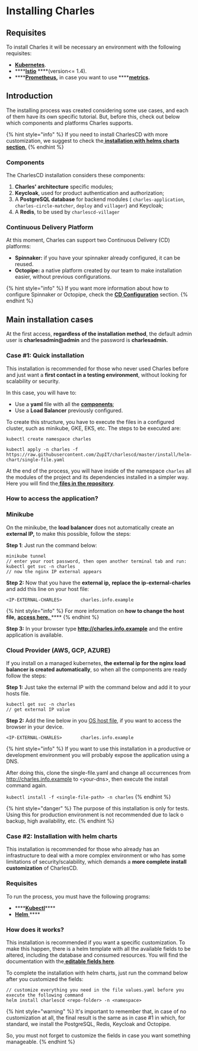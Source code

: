 # Installing Charles

## Requisites 

To install Charles it will be necessary an environment with the following requisites: 

* [**Kubernetes**](https://kubernetes.io/docs/setup/).
* \*\*\*\*[**Istio**](https://istio.io/archive/) ****\(version&lt;= 1.4\).
* \*\*\*\*[**Prometheus**](https://prometheus.io/docs/prometheus/latest/getting_started/)**,** in case you want to use ****[**metrics**](../reference/metrics/)**.** 

## Introduction

The installing process was created considering some use cases, and each of them have its own specific tutorial.  But, before this, check out below which components and platforms Charles supports.

{% hint style="info" %}
If you need to install CharlesCD with more customization, we suggest to check the[ **installation with helms charts section**.](https://docs.charlescd.io/get-started/installing-charles#case-2-installation-with-helm-charts)
{% endhint %}

### Components

The CharlesCD installation considers these components:

1. **Charles' architecture** specific modules; 
2. **Keycloak**, used for product authentication and authorization;
3. A **PostgreSQL database** for backend modules \( `charles-application`, `charles-circle-matcher`, `deploy` and `villager`\) and Keycloak;
4. A **Redis**, to be used by `charlescd-villager`

### Continuous Delivery Platform

At this moment, Charles can support two Continuous Delivery \(CD\) platforms:

* **Spinnaker:** if you have your spinnaker already configured, it can be reused.
* **Octopipe:** a native platform created by our team to make installation easier, without previous configurations. 

{% hint style="info" %}
If you want more information about how to configure Spinnaker or Octopipe, check the [**CD Configuration**](https://docs.charlescd.io/reference/cd-configuration) section.
{% endhint %}

## Main installation cases

At the first access, **regardless of the installation method**, the default admin user is **charlesadmin@admin** and the password is **charlesadmin.**

### Case \#1: Quick installation

This installation is recommended for those who never used Charles before and just want a **first contact in a testing environment**, without looking for scalability or security.

In this case, you will have to:

* Use a **yaml** file with all the [**components**](https://docs.charlescd.io/get-started/installing-charles#components);
* Use a **Load Balancer** previously configured.

To create this structure, you have to execute the files in a configured cluster, such as minikube, GKE, EKS, etc. The steps to be executed are:

```text
kubectl create namespace charles

kubectl apply -n charles -f https://raw.githubusercontent.com/ZupIT/charlescd/master/install/helm-chart/single-file.yaml
```

At the end of the process, you will have inside of the namespace `charles` all the modules of the project and its dependencies installed in a simpler way. Here you will find the[ **files in the repository**](https://raw.githubusercontent.com/ZupIT/charlescd/master/install/helm-chart/single-file.yaml).   


### **How to access the application?**

### **Minikube**

On the minikube, the **load balancer** does not automatically create an **external IP,** to make this possible, follow the steps: 

**Step 1**: Just run the command below:

```text
minikube tunnel
// enter your root password, then open another terminal tab and run:
kubectl get svc -n charles
// now the nginx IP external appears
```

**Step 2:** Now that you have the **external ip,** **replace the ip-external-charles** and add this line on your host file:

```text
<IP-EXTERNAL-CHARLES>       charles.info.example
```

{% hint style="info" %}
For more information on **how to change the host file,** [**access here.** ](https://www.howtogeek.com/howto/27350/beginner-geek-how-to-edit-your-hosts-file/)\*\*\*\*
{% endhint %}

**Step 3:** In your browser type **http://charles.info.example** and the entire application is available.

### **Cloud Provider \(AWS, GCP, AZURE\)**

If you install on a managed kubernetes, **the external ip for the nginx load balancer is created automatically**, so when all the components are ready follow the steps:

**Step 1:** Just take the external IP with the command below and add it to your hosts file.

```text
kubectl get svc -n charles
// get external IP value
```

**Step 2:**  Add the line below in you [OS host file](https://www.howtogeek.com/howto/27350/beginner-geek-how-to-edit-your-hosts-file/), if you want to access the browser in your device. 

```text
<IP-EXTERNAL-CHARLES>       charles.info.example
```

{% hint style="info" %}
If you want to use this installation in a productive or development environment you will probably expose the application using a DNS.

After doing this, clone the single-file.yaml and change all occurrences from http://charles.info.example to &lt;your-dns&gt;, then execute the install command again.

 `kubectl install -f <single-file-path> -n charles`
{% endhint %}

{% hint style="danger" %}
The purpose of this installation is only for tests. Using this for production environment is not recommended due to lack o backup, high availability, etc.
{% endhint %}

### Case \#2: Installation with helm charts

This installation is recommended for those who already has an infrastructure to deal with a more complex environment or who has some limitations of security/scalability, which demands a **more complete install customization** of CharlesCD.  

### Requisites 

To run the process, you must have the following programs:

* \*\*\*\*[**Kubectl**](https://kubernetes.io/docs/tasks/tools/install-kubectl/)\*\*\*\*
* [**Helm** ](https://helm.sh/docs/intro/install/)\*\*\*\*

### How does it works?

This installation is recommended if you want a specific customization. To make this happen, there is a helm template with all the available fields to be altered, including the database and consumed resources. You will find the documentation with the[ **editable fields here**](https://github.com/ZupIT/charlescd/tree/master/install/helm-chart).

To complete the installation with helm charts, just run the command below after you customized the fields: 

```text
// customize everything you need in the file values.yaml before you execute the following command
helm install charlescd <repo-folder> -n <namespace>
```

{% hint style="warning" %}
It's important to remember that, in case of no customization at all, the final result is the same as in case \#1 in which, for standard, we install the PostgreSQL, Redis, Keycloak and Octopipe. 

So, you must not forget to customize the fields in case you want something manageable. 
{% endhint %}

